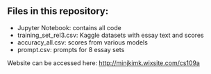 ## Files in this repository:

  - Jupyter Notebook: contains all code
  - training_set_rel3.csv: Kaggle datasets with essay text and scores
  - accuracy_all.csv: scores from various models
  - prompt.csv: prompts for 8 essay sets

Website can be accessed here: http://minjkimk.wixsite.com/cs109a
